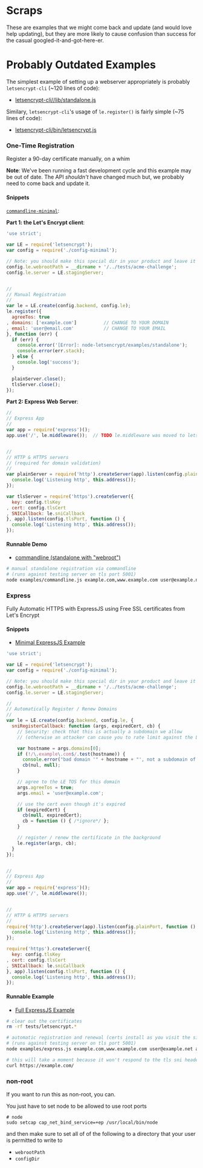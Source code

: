Scraps
======

These are examples that we might come back and update (and would love help updating),
but they are more likely to cause confusion than success for the casual googled-it-and-got-here-er.

Probably Outdated Examples
========

The simplest example of setting up a webserver appropriately is probably `letsencrypt-cli` (~120 lines of code):

* [letsencrypt-cli//lib/standalone.js](https://github.com/Daplie/node-letsencrypt-cli/blob/master/lib/standalone.js)

Similary, `letsencrypt-cli`'s usage of `le.register()` is fairly simple (~75 lines of code):

* [letsencrypt-cli/bin/letsencrypt.js](https://github.com/Daplie/node-letsencrypt-cli/blob/master/bin/letsencrypt.js)

### One-Time Registration

Register a 90-day certificate manually, on a whim

**Note**: We've been running a fast development cycle and this example may be out of date.
The API *shouldn't* have changed much but, we probably need to come back and update it.

#### Snippets

[`commandline-minimal`](https://github.com/Daplie/node-letsencrypt/blob/master/examples/commandline-minimal.js):

**Part 1: the Let's Encrypt client**:
```javascript
'use strict';

var LE = require('letsencrypt');
var config = require('./config-minimal');

// Note: you should make this special dir in your product and leave it empty
config.le.webrootPath = __dirname + '/../tests/acme-challenge';
config.le.server = LE.stagingServer;


//
// Manual Registration
//
var le = LE.create(config.backend, config.le);
le.register({
  agreeTos: true
, domains: ['example.com']          // CHANGE TO YOUR DOMAIN
, email: 'user@email.com'           // CHANGE TO YOUR EMAIL
}, function (err) {
  if (err) {
    console.error('[Error]: node-letsencrypt/examples/standalone');
    console.error(err.stack);
  } else {
    console.log('success');
  }

  plainServer.close();
  tlsServer.close();
});
```

**Part 2: Express Web Server**:
```javascript
//
// Express App
//
var app = require('express')();
app.use('/', le.middleware());  // TODO le.middleware was moved to letsencrypt-express, we need to update the docs here


//
// HTTP & HTTPS servers
// (required for domain validation)
//
var plainServer = require('http').createServer(app).listen(config.plainPort, function () {
  console.log('Listening http', this.address());
});

var tlsServer = require('https').createServer({
  key: config.tlsKey
, cert: config.tlsCert
, SNICallback: le.sniCallback
}, app).listen(config.tlsPort, function () {
  console.log('Listening http', this.address());
});
```

#### Runnable Demo

* [commandline (standalone with "webroot")](https://github.com/Daplie/node-letsencrypt/blob/master/examples/commandline.js)

```bash
# manual standalone registration via commandline
# (runs against testing server on tls port 5001)
node examples/commandline.js example.com,www.example.com user@example.net agree
```

### Express

Fully Automatic HTTPS with ExpressJS using Free SSL certificates from Let's Encrypt

#### Snippets

* [Minimal ExpressJS Example](https://github.com/Daplie/node-letsencrypt/blob/master/examples/express-minimal.js)

```javascript
'use strict';

var LE = require('letsencrypt');
var config = require('./config-minimal');

// Note: you should make this special dir in your product and leave it empty
config.le.webrootPath = __dirname + '/../tests/acme-challenge';
config.le.server = LE.stagingServer;

//
// Automatically Register / Renew Domains
//
var le = LE.create(config.backend, config.le, {
  sniRegisterCallback: function (args, expiredCert, cb) {
    // Security: check that this is actually a subdomain we allow
    // (otherwise an attacker can cause you to rate limit against the LE server)

    var hostname = args.domains[0];
    if (!/\.example\.com$/.test(hostname)) {
      console.error("bad domain '" + hostname + "', not a subdomain of example.com");
      cb(nul, null);
    }

    // agree to the LE TOS for this domain
    args.agreeTos = true;
    args.email = 'user@example.com';

    // use the cert even though it's expired
    if (expiredCert) {
      cb(null, expiredCert);
      cb = function () { /*ignore*/ };
    }

    // register / renew the certificate in the background
    le.register(args, cb);
  }
});


//
// Express App
//
var app = require('express')();
app.use('/', le.middleware());


//
// HTTP & HTTPS servers
//
require('http').createServer(app).listen(config.plainPort, function () {
  console.log('Listening http', this.address());
});

require('https').createServer({
  key: config.tlsKey
, cert: config.tlsCert
, SNICallback: le.sniCallback
}, app).listen(config.tlsPort, function () {
  console.log('Listening http', this.address());
});
```

#### Runnable Example

* [Full ExpressJS Example](https://github.com/Daplie/node-letsencrypt/blob/master/examples/express.js)

```bash
# clear out the certificates
rm -rf tests/letsencrypt.*

# automatic registration and renewal (certs install as you visit the site for the first time)
# (runs against testing server on tls port 5001)
node examples/express.js example.com,www.example.com user@example.net agree
```

```bash
# this will take a moment because it won't respond to the tls sni header until it gets the certs
curl https://example.com/
```

### non-root

If you want to run this as non-root, you can.

You just have to set node to be allowed to use root ports

```
# node
sudo setcap cap_net_bind_service=+ep /usr/local/bin/node
```

and then make sure to set all of of the following to a directory that your user is permitted to write to

* `webrootPath`
* `configDir`

